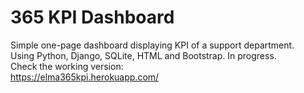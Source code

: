 # 365 KPI Dashboard
Simple one-page dashboard displaying KPI of a support department.  
Using Python, Django, SQLite, HTML and Bootstrap. In progress.  
Check the working version:  
https://elma365kpi.herokuapp.com/
